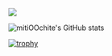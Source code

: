 ![](https://komarev.com/ghpvc/?username=your-github-mitiOOchite&color=lightgrey&style=for-the-badge	)

![mitiOOchite's GitHub stats](https://github-readme-stats.vercel.app/api?username=mitiOOchite&show_icons=true&theme=transparent)

[![trophy](https://github-profile-trophy.vercel.app/?username=mitiOOchite&theme=juicyfresh)](https://github.com/mitiOOchite/github-profile-trophy)

